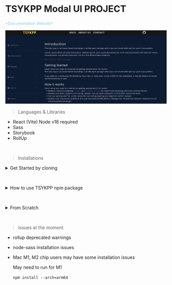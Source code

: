 # TSYKPP Modal UI PROJECT

<span style="color: skyblue; font-size: 12px; ">
*Documentation Website*
</span>

[![documentation website](./TSYKPP.png)](https://tskypp.vercel.app/)

> Languages & Libraries
  *  React (Vite) Node v18 required
  *  Sass
  *  Storybook
  *  RollUp

&nbsp;

> Installations

<details>
  <summary>Get Started by cloning</summary>
  
<span style="color: red; font-size: 12px; ">* This may not work depending on your PC</span>

  `npm i `

  `npm run storybook`


## How to create your own UI
    src -> components -> Make Your Folder -> Make YourModal.jsx

    src -> stories -> Make Your Folder -> Make YourModal.stories.jsx

    src -> index.js -> export { default as YourModal } from './components/YourFolder/YourModal.jsx'


## Build the project (RollUp)

<span style="color: red; font-size: 12px; ">change the version first in package.json</span>

  `npm run build-rollup`

## Update (Publish) the project
   You must test the project before and after publish

    `npm login`

    `npm publish`

</details>

&nbsp;

<details>
  <summary>How to use TSYKPP npm package</summary>

&nbsp;

  `npm i tsykpp`

   In App.jsx

    import 'tsykpp/dist/index.css';

    import { KazModal, ThuptenModal } from 'tsykpp';

    ```
    <> 
      <KazModal /> 
      <KazModal variant="red" />
      <ThuptenModal /> 
    </>
    ```


## Available Components at the moment
  *   { KazModal }
  *  { ThuptenModal }

</details>

&nbsp;

<details>
  <summary>From Scratch</summary>


<span style="color: red; font-size: 12px; ">* This may not work depending on your PC</span>

   1. Install React

       `npm crate vite@latest` 

   2. Move directory

       `cd Your project folder`

   3. Install Sass

       `npm i sass`

  4. Install Storybook
  
       `npx sb init`

  5. Install RollUp & postcss & its packages

       ```npm i @babel/core @babel/preset-react @rollup/plugin-babel @rollup/plugin-commonjs @rollup/plugin-node-resolve rollup rollup-plugin-peer-deps-external rollup-plugin-postcss```

  6. Configure the rollup.config.js
  
  ```
  import peerDepsExternal from 'rollup-plugin-peer-deps-external';
  import resolve from '@rollup/plugin-node-resolve';
  import commonjs from '@rollup/plugin-commonjs';
  import babel from '@rollup/plugin-babel';
  import postcss from 'rollup-plugin-postcss';
   
  export default {
    input: 'src/index.js',
   
    output: [
      {
        file: 'dist/index.js', 
        format: 'cjs',       
      },
      {
        file: 'dist/index.esm.js', 
        format: 'esm',        
      }
    ],
    plugins: [
      peerDepsExternal(), 
      resolve(),    
      commonjs(),   
      babel({
        babelHelpers: 'bundled',
        exclude: 'node_modules/**',
        presets: ['@babel/preset-react'] 
      }),
   
      postcss({
        extensions: ['.scss', '.css'], 
        use: [
          ['sass', {
            includePaths: ['./src/styles', './node_modules']
          }]
        ],
        minimize: true, 
        extract: true, 
      }),
    ],
    external: ['react', 'react-dom'],
  };
  ```

  -----
  7. Delete default stories folder (If you clone this file, No need)

  8. Add components folder & stories folder in src (If you clone this file, No need)
  ----

  9. Add this code to  .eslintrc.cjs  to avoid some warnings
   

    ```
    rules: {
        "react/prop-types": "off",// turn off warning for prop-types
        "no-unused-vars": "off", // turn off warning for import React 
      },
    ```

  10. Create an entry point
   

      crate index.js in src directory and export all UI components from here
      ```
      export { default as KazModal } from './components/Kaz/KazModal.jsx';
      export { default as ThuptenModal } from './components/Thupten/Modal.jsx';
      ```
   
   
  11. Build UI components with RollUp
   

  ```npx rollup -c```
   
  12. Publish the project to NPM

      npm login

      npm publish

</details>

&nbsp;

> Issues at the moment

* rollup deprecated warnings

* node-sass installation issues

* Mac M1, M2 chip users may have some installation issues

  May need to run for M1

   `npm install --arch=arm64`
